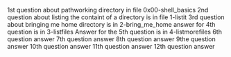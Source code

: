 1st question about pathworking directory in file 0x00-shell_basics
2nd question about listing the containt of a directory is in file 1-listit
3rd question about bringing me home directory is in 2-bring_me_home
answer for 4th question is in 3-listfiles
Answer for the 5th question is in 4-listmorefiles
6th question answer
7th question answer
8th question answer
9the question answer
10th question answer
11th question answer
12th question answer
